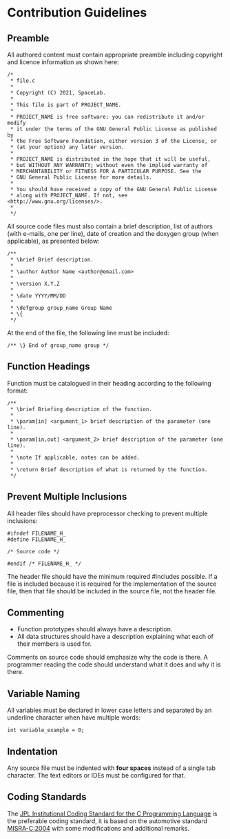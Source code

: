 # Contribution Guidelines

## Preamble

All authored content must contain appropriate preamble including copyright and licence information as shown here:

```
/*
 * file.c
 * 
 * Copyright (C) 2021, SpaceLab.
 * 
 * This file is part of PROJECT_NAME.
 * 
 * PROJECT_NAME is free software: you can redistribute it and/or modify
 * it under the terms of the GNU General Public License as published by
 * the Free Software Foundation, either version 3 of the License, or
 * (at your option) any later version.
 * 
 * PROJECT_NAME is distributed in the hope that it will be useful,
 * but WITHOUT ANY WARRANTY; without even the implied warranty of
 * MERCHANTABILITY or FITNESS FOR A PARTICULAR PURPOSE. See the
 * GNU General Public License for more details.
 * 
 * You should have received a copy of the GNU General Public License
 * along with PROJECT_NAME. If not, see <http://www.gnu.org/licenses/>.
 * 
 */
```

All source code files must also contain a brief description, list of authors (with e-mails, one per line), date of creation and the doxygen group (when applicable), as presented below:

```
/**
 * \brief Brief description.
 * 
 * \author Author Name <author@email.com>
 * 
 * \version X.Y.Z
 * 
 * \date YYYY/MM/DD
 * 
 * \defgroup group_name Group Name
 * \{
 */
```

At the end of the file, the following line must be included:

```
/** \} End of group_name group */
```

## Function Headings

Function must be catalogued in their heading according to the following format:

```
/**
 * \brief Briefing description of the function.
 *
 * \param[in] <argument_1> brief description of the parameter (one line).
 *
 * \param[in,out] <argument_2> brief description of the parameter (one line).
 *
 * \note If applicable, notes can be added.
 *
 * \return Brief description of what is returned by the function.
 */
```

## Prevent Multiple Inclusions

All header files should have preprocessor checking to prevent multiple inclusions:

```
#ifndef FILENAME_H_
#define FILENAME_H_

/* Source code */

#endif /* FILENAME_H_ */
```

The header file should have the minimum required #includes possible. If a file is included because it is required for the implementation of the source file, then that file should be included in the source file, not the header file.

## Commenting

* Function prototypes should always have a description.
* All data structures should have a description explaining what each of their members is used for.

Comments on source code should emphasize why the code is there. A programmer reading the code should understand what it does and why it is there.

## Variable Naming

All variables must be declared in lower case letters and separated by an underline character when have multiple words:

```
int variable_example = 0;
```

## Indentation

Any source file must be indented with **four spaces** instead of a single tab character. The text editors or IDEs must be configured for that.

## Coding Standards

The [JPL Institutional Coding Standard for the C Programming Language](https://yurichev.com/mirrors/C/JPL_Coding_Standard_C.pdf) is the preferable coding standard, it is based on the automotive standard [MISRA-C:2004](https://www.misra.org.uk/product/misra-c2004/) with some modifications and additional remarks.
